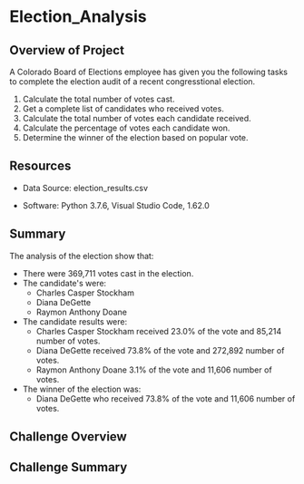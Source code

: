 # Election_Analysis

## Overview of Project

A Colorado Board of Elections employee has given you the following tasks to complete the election audit of a recent congresstional election.

  1. Calculate the total number of votes cast.
  2. Get a complete list of candidates who received votes.
  3. Calculate the total number of votes each candidate received.
  4. Calculate the percentage of votes each candidate won.
  5. Determine the winner of the election based on popular vote.

## Resources

* Data Source: election_results.csv

* Software: Python 3.7.6, Visual Studio Code, 1.62.0

## Summary

The analysis of the election show that:

* There were 369,711 votes cast in the election.
* The candidate's were:
  *  Charles Casper Stockham
  *  Diana DeGette
  *  Raymon Anthony Doane
* The candidate results were:
  * Charles Casper Stockham received 23.0% of the vote and 85,214 number of votes.
  * Diana DeGette received 73.8% of the vote and 272,892 number of votes.
  * Raymon Anthony Doane 3.1% of the vote and 11,606 number of votes.
* The winner of the election was:
  * Diana DeGette who received 73.8% of the vote and 11,606 number of votes.


## Challenge Overview


## Challenge Summary
  
